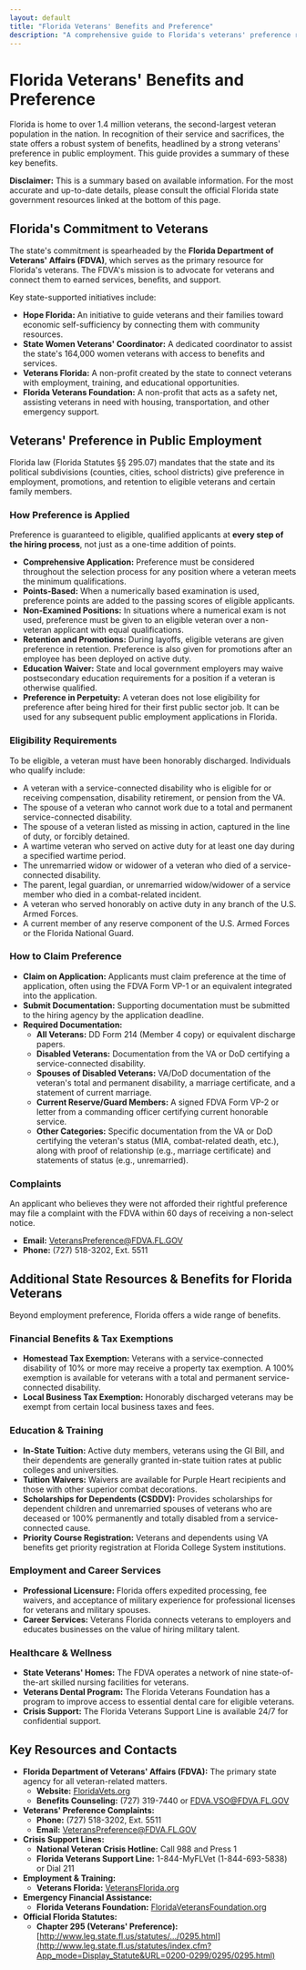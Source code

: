 ```yaml
---
layout: default
title: "Florida Veterans' Benefits and Preference"
description: "A comprehensive guide to Florida's veterans' preference rules for public employment and other state benefits."
---
```


# Florida Veterans' Benefits and Preference

Florida is home to over 1.4 million veterans, the second-largest veteran population in the nation. In recognition of their service and sacrifices, the state offers a robust system of benefits, headlined by a strong veterans' preference in public employment. This guide provides a summary of these key benefits.

**Disclaimer:** This is a summary based on available information. For the most accurate and up-to-date details, please consult the official Florida state government resources linked at the bottom of this page.

## Florida's Commitment to Veterans

The state's commitment is spearheaded by the **Florida Department of Veterans' Affairs (FDVA)**, which serves as the primary resource for Florida's veterans. The FDVA's mission is to advocate for veterans and connect them to earned services, benefits, and support.

Key state-supported initiatives include:
*   **Hope Florida:** An initiative to guide veterans and their families toward economic self-sufficiency by connecting them with community resources.
*   **State Women Veterans' Coordinator:** A dedicated coordinator to assist the state's 164,000 women veterans with access to benefits and services.
*   **Veterans Florida:** A non-profit created by the state to connect veterans with employment, training, and educational opportunities.
*   **Florida Veterans Foundation:** A non-profit that acts as a safety net, assisting veterans in need with housing, transportation, and other emergency support.

## Veterans' Preference in Public Employment

Florida law (Florida Statutes §§ 295.07) mandates that the state and its political subdivisions (counties, cities, school districts) give preference in employment, promotions, and retention to eligible veterans and certain family members.

### How Preference is Applied

Preference is guaranteed to eligible, qualified applicants at **every step of the hiring process**, not just as a one-time addition of points.
*   **Comprehensive Application:** Preference must be considered throughout the selection process for any position where a veteran meets the minimum qualifications.
*   **Points-Based:** When a numerically based examination is used, preference points are added to the passing scores of eligible applicants.
*   **Non-Examined Positions:** In situations where a numerical exam is not used, preference must be given to an eligible veteran over a non-veteran applicant with equal qualifications.
*   **Retention and Promotions:** During layoffs, eligible veterans are given preference in retention. Preference is also given for promotions after an employee has been deployed on active duty.
*   **Education Waiver:** State and local government employers may waive postsecondary education requirements for a position if a veteran is otherwise qualified.
*   **Preference in Perpetuity:** A veteran does not lose eligibility for preference after being hired for their first public sector job. It can be used for any subsequent public employment applications in Florida.

### Eligibility Requirements

To be eligible, a veteran must have been honorably discharged. Individuals who qualify include:
*   A veteran with a service-connected disability who is eligible for or receiving compensation, disability retirement, or pension from the VA.
*   The spouse of a veteran who cannot work due to a total and permanent service-connected disability.
*   The spouse of a veteran listed as missing in action, captured in the line of duty, or forcibly detained.
*   A wartime veteran who served on active duty for at least one day during a specified wartime period.
*   The unremarried widow or widower of a veteran who died of a service-connected disability.
*   The parent, legal guardian, or unremarried widow/widower of a service member who died in a combat-related incident.
*   A veteran who served honorably on active duty in any branch of the U.S. Armed Forces.
*   A current member of any reserve component of the U.S. Armed Forces or the Florida National Guard.

### How to Claim Preference

*   **Claim on Application:** Applicants must claim preference at the time of application, often using the FDVA Form VP-1 or an equivalent integrated into the application.
*   **Submit Documentation:** Supporting documentation must be submitted to the hiring agency by the application deadline.
*   **Required Documentation:**
    *   **All Veterans:** DD Form 214 (Member 4 copy) or equivalent discharge papers.
    *   **Disabled Veterans:** Documentation from the VA or DoD certifying a service-connected disability.
    *   **Spouses of Disabled Veterans:** VA/DoD documentation of the veteran's total and permanent disability, a marriage certificate, and a statement of current marriage.
    *   **Current Reserve/Guard Members:** A signed FDVA Form VP-2 or letter from a commanding officer certifying current honorable service.
    *   **Other Categories:** Specific documentation from the VA or DoD certifying the veteran's status (MIA, combat-related death, etc.), along with proof of relationship (e.g., marriage certificate) and statements of status (e.g., unremarried).

### Complaints

An applicant who believes they were not afforded their rightful preference may file a complaint with the FDVA within 60 days of receiving a non-select notice.
*   **Email:** VeteransPreference@FDVA.FL.GOV
*   **Phone:** (727) 518-3202, Ext. 5511

## Additional State Resources & Benefits for Florida Veterans

Beyond employment preference, Florida offers a wide range of benefits.

### Financial Benefits & Tax Exemptions
*   **Homestead Tax Exemption:** Veterans with a service-connected disability of 10% or more may receive a property tax exemption. A 100% exemption is available for veterans with a total and permanent service-connected disability.
*   **Local Business Tax Exemption:** Honorably discharged veterans may be exempt from certain local business taxes and fees.

### Education & Training
*   **In-State Tuition:** Active duty members, veterans using the GI Bill, and their dependents are generally granted in-state tuition rates at public colleges and universities.
*   **Tuition Waivers:** Waivers are available for Purple Heart recipients and those with other superior combat decorations.
*   **Scholarships for Dependents (CSDDV):** Provides scholarships for dependent children and unremarried spouses of veterans who are deceased or 100% permanently and totally disabled from a service-connected cause.
*   **Priority Course Registration:** Veterans and dependents using VA benefits get priority registration at Florida College System institutions.

### Employment and Career Services
*   **Professional Licensure:** Florida offers expedited processing, fee waivers, and acceptance of military experience for professional licenses for veterans and military spouses.
*   **Career Services:** Veterans Florida connects veterans to employers and educates businesses on the value of hiring military talent.

### Healthcare & Wellness
*   **State Veterans' Homes:** The FDVA operates a network of nine state-of-the-art skilled nursing facilities for veterans.
*   **Veterans Dental Program:** The Florida Veterans Foundation has a program to improve access to essential dental care for eligible veterans.
*   **Crisis Support:** The Florida Veterans Support Line is available 24/7 for confidential support.

## Key Resources and Contacts

*   **Florida Department of Veterans' Affairs (FDVA):** The primary state agency for all veteran-related matters.
    *   **Website:** [FloridaVets.org](https://floridavets.org/)
    *   **Benefits Counseling:** (727) 319-7440 or FDVA.VSO@FDVA.FL.GOV
*   **Veterans' Preference Complaints:**
    *   **Phone:** (727) 518-3202, Ext. 5511
    *   **Email:** VeteransPreference@FDVA.FL.GOV
*   **Crisis Support Lines:**
    *   **National Veteran Crisis Hotline:** Call 988 and Press 1
    *   **Florida Veterans Support Line:** 1-844-MyFLVet (1-844-693-5838) or Dial 211
*   **Employment & Training:**
    *   **Veterans Florida:** [VeteransFlorida.org](https://www.veteransflorida.org/)
*   **Emergency Financial Assistance:**
    *   **Florida Veterans Foundation:** [FloridaVeteransFoundation.org](https://floridaveteransfoundation.org/)
*   **Official Florida Statutes:**
    *   **Chapter 295 (Veterans' Preference):** [http://www.leg.state.fl.us/statutes/.../0295.html](http://www.leg.state.fl.us/statutes/index.cfm?App_mode=Display_Statute&URL=0200-0299/0295/0295.html)
